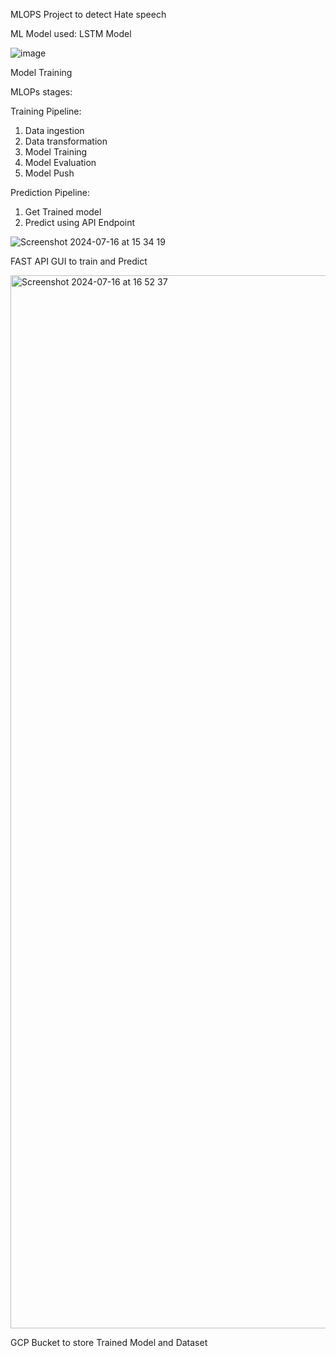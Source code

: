 MLOPS Project to detect Hate speech 

ML Model used: LSTM Model 

![image](https://github.com/user-attachments/assets/c8b48d3e-ad55-4afc-8dfc-d89c1bd16e6a)

Model Training 

MLOPs stages:

Training Pipeline: 
1. Data ingestion 
2. Data transformation 
3. Model Training 
4. Model Evaluation 
5. Model Push 

Prediction Pipeline: 
1. Get Trained model 
2. Predict using API Endpoint 



![Screenshot 2024-07-16 at 15 34 19](https://github.com/user-attachments/assets/1c38f06b-833e-488e-ab6f-152b4e4aa0df)

FAST API GUI to train and Predict 


<img width="1685" alt="Screenshot 2024-07-16 at 16 52 37" src="https://github.com/user-attachments/assets/b5d2112b-6f08-490c-9d99-a945f84d4bdc">

GCP Bucket to store Trained Model and  Dataset 
